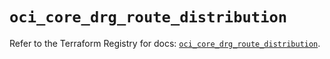 # `oci_core_drg_route_distribution`

Refer to the Terraform Registry for docs: [`oci_core_drg_route_distribution`](https://registry.terraform.io/providers/oracle/oci/7.19.0/docs/resources/core_drg_route_distribution).
